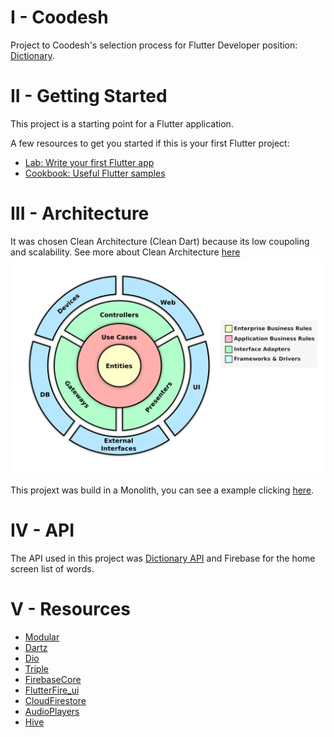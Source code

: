 # I - Coodesh

Project to Coodesh's selection process for Flutter Developer position: [Dictionary](https://lab.coodesh.com/micaelnascimentocc/dictionary).

# II - Getting Started

This project is a starting point for a Flutter application.

A few resources to get you started if this is your first Flutter project:

- [Lab: Write your first Flutter app](https://docs.flutter.dev/get-started/codelab)
- [Cookbook: Useful Flutter samples](https://docs.flutter.dev/cookbook)

# III - Architecture

It was chosen Clean Architecture (Clean Dart) because its low coupoling and scalability.
See more about Clean Architecture [here](https://github.com/Flutterando/Clean-Dart)
![CleanDart](https://github.com/Flutterando/Clean-Dart/blob/master/imgs/img3.png?raw=true)

This projext was build in a Monolith, you can see a example clicking [here](https://github.com/toshiossada/flutter_micro_frontend/tree/main/monolito).

# IV - API

The API used in this project was [Dictionary API](https://dictionaryapi.dev/) and Firebase for the home screen list of words.

# V - Resources

- [Modular](https://pub.dev/packages/flutter_modular)
- [Dartz](https://pub.dev/packages/dartz)
- [Dio](https://pub.dev/packages/dio)
- [Triple](https://pub.dev/packages/flutter_triple)
- [FirebaseCore](https://pub.dev/packages/firebase_core)
- [FlutterFire_ui](https://pub.dev/packages/flutterfire_ui)
- [CloudFirestore](https://pub.dev/packages/cloud_firestore)
- [AudioPlayers](https://pub.dev/packages/audioplayers)
- [Hive](https://pub.dev/packages/hive)
